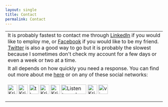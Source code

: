 ```yaml
---
layout: single
title: Contact
permalink: Contact
---
```

<div class="contact_table_p">
  <table id="contact_table">
	<tr>
	  <td>
      It is probably fastest to contact me through <a href="http://www.linkedin.com/in/kristeraxel" target="_blank">LinkedIn</a> if you would like to employ me, or <a href="https://www.facebook.com/music.krister.axel" target="_blank">Facebook</a> if you would like to be my friend. <a href="http://twitter.com/kristeraxel" target="_blank">Twitter</a> is also a good way to go but it is probably the slowest because I sometimes don't check my account for a few days or even a week or two at a time.</td>
      </tr><tr><td>
  It all depends on how quickly you need a response. You can find out more about me <a href="/Info">here</a> or on any of these social networks:</td>
      </tr><tr><td>
        <p class="contact">
          <a href="https://www.facebook.com/music.krister.axel" title="Krister Axel on Facebook" target="_blank">
            <img src="/img/facebook.png" width="30" height="30" alt="Krister Axel on Facebook"></a>
          <a href="http://twitter.com/kristeraxel" title="Krister Axel on Twitter" target="_blank">
            <img src="/img/twitter.png" width="30" height="30" alt="Krister Axel on Twitter"></a>
          <a href="http://klout.com/kristeraxel" title="the Klout score for Krister Axel" target="_blank">
            <img src="/img/klout.jpg" width="30" height="30" alt="the Klout score for Krister Axel"></a>
          <a href="http://www.linkedin.com/in/kristeraxel" title="Krister Axel on LinkedIn" target="_blank">
            <img src="/img/linkedin.jpg" width="30" height="30" alt="Krister Axel on LinkedIn"></a>
          <a href="http://itunes.apple.com/us/artist/krister-axel/id16710514" title="Krister Axel on iTunes" target="_blank">
            <img src="/img/itunes_logo-315x315.png" width="30" height="30" alt="Krister Axel on iTunes"></a>
          <a href="http://axelradio.com" title="Listen to and buy Krister Axel songs on Bandcamp" target="_blank">
            <img src="/img/bandcamp2.png" width="80" height="30" alt="Listen to and buy Krister Axel songs on Bandcamp"></a>
          <a href="http://axel.me/g" title="Krister Axel on Google +" target="_blank">
            <img src="/img/plus-icon-48x48.png" width="30" height="30" alt="Krister Axel on Google +"></a>
          <a href="http://axel.me/mouse" title="Krister Axel on rebelmouse" target="_blank">
	        <img src="/img/rebel1s.jpg" width="30" height="30" alt="view my media stream at rebelmouse"></a>
        </p>
      </td>
    </tr>
  </table>
</div>